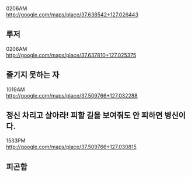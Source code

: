 0206AM  
http://google.com/maps/place/37.638542+127.026443  
  
루저
----------
  
0206AM  
http://google.com/maps/place/37.637810+127.025375  
  
즐기지 못하는 자
----------
  
1019AM  
http://google.com/maps/place/37.509766+127.032288  
  
정신 차리고 살아라!
피할 길을 보여줘도 안 피하면 병신이다.
----------
  
1533PM  
http://google.com/maps/place/37.509766+127.030815  
  
피곤함
----------
  
